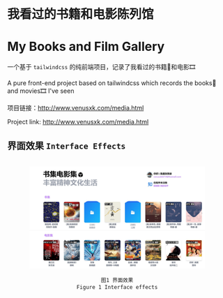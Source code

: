 # 我看过的书籍和电影陈列馆
# My Books and Film Gallery

一个基于 `tailwindcss` 的纯前端项目，记录了我看过的书籍📕和电影🎞️

A pure front-end project based on tailwindcss which records the books📕 and movies🎞️ I've seen

项目链接：http://www.venusxk.com/media.html

Project link: http://www.venusxk.com/media.html

## 界面效果 `Interface Effects`

<br>
<div align=center>
    <img decoding="async" src="./readme_pic/gallery.jpg" width="80%" >

    图1 界面效果
    Figure 1 Interface effects
</div>
